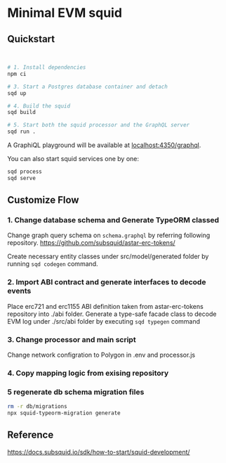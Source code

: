 

# Minimal EVM squid



## Quickstart

```bash


# 1. Install dependencies
npm ci

# 3. Start a Postgres database container and detach
sqd up

# 4. Build the squid
sqd build

# 5. Start both the squid processor and the GraphQL server
sqd run .
```
A GraphiQL playground will be available at [localhost:4350/graphql](http://localhost:4350/graphql).

You can also start squid services one by one:
```bash
sqd process
sqd serve
```

## Customize Flow

### 1. Change database schema and Generate TypeORM classed

Change graph query schema on `schema.graphql` by referring following repository.
https://github.com/subsquid/astar-erc-tokens/

Create necessary entity classes under src/model/generated folder by running `sqd codegen` command.

### 2. Import ABI contract and generate interfaces to decode events

Place erc721 and erc1155 ABI definition taken from astar-erc-tokens repository into ./abi folder.
Generate a type-safe facade class to decode EVM log under ./src/abi folder by executing `sqd typegen` command

### 3. Change processor and main script

Change network configration to Polygon in .env and processor.js


### 4. Copy mapping logic from exising repository

### 5 regenerate db schema migration files
```bash
rm -r db/migrations
npx squid-typeorm-migration generate
```

## Reference 
https://docs.subsquid.io/sdk/how-to-start/squid-development/
